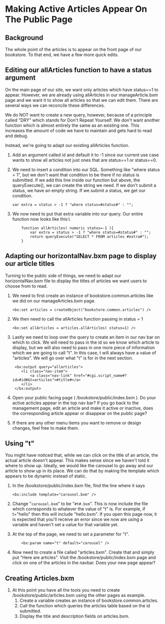 # Making Active Articles Appear On The Public Page

## Background

The whole point of the articles is to appear on the front page of our bookstore. To that end, we have a few more quick edits.&#x20;

## Editing our allArticles function to have a status argument

On the main page of our site, we want only articles which have status==1 to appear. However, we are already using allArticles in our manageArticle.bxm page and we want it to show all articles so that we can edit them. There are several ways we can reconcile these differences.&#x20;

We do NOT want to create a new query, however, because of a principle called "DRY" which stands for Don't Repeat Yourself. We don't want another function which is almost entirely the same as an existing one. This increases the amount of code we have to maintain and gets hard to read and debug.&#x20;

Instead, we're going to adapt our existing allArticles function.&#x20;

1. Add an argument called id and default it to -1 since our current use case wants to show all articles not just ones that are status==1 or status==0.&#x20;
2.  We need to insert a condition into our SQL. Something like "where status = 1", but we don't want that condition to be there if no status is submitted. If we add this line inside our function but above, the queryExecute(), we can create the string we need. If we don't submit a status, we have an empty string. If we submit a status, we get our condition.&#x20;

    ```boxlang
    var extra = status > -1 ? "where status=#status#" : "";
    ```
3.  We now need to put that extra variable into our query. Our entire function now looks like this:\


    ```boxlang
        function allArticles( numeric status=-1 ){
            var extra = status > -1 ? "where status=#status#" : "";
            return queryExecute("SELECT * FROM articles #extra#");
        }
    ```

## Adapting our horizontalNav.bxm page to display our article titles

Turning to the public side of things, we need to adapt our horizontalNav.bxm file to display the titles of articles we want users to choose from to read.&#x20;

1.  We need to first create an instance of bookstore.common.articles like we did on our manageArticles.bxm page.&#x20;

    ```boxlang
    <bx:set articles = createObject("bookstore.common.articles") />
    ```


2.  We then need to call the allArticles function passing in status = 1

    ```boxlang
    <bx:set allArticles = articles.allArticles( status=1) />
    ```
3.  Lastly we need to loop over the query to create an item in our nav bar on which to click. We will need to pass in the id so we know which article to display, but we will also need to pass in one more piece of information which we are going to call "t". In this case, t will always have a value of "articles".  We will go over what "t" is for in the next section.&#x20;

    ```boxlang
     <bx:output query="allarticles">
        <li class="nav-item">
            <a class="nav-link" href="#cgi.script_name#?id=#id#&t=articles">#title#</a>
        </li>
     </bx:output>
    ```
4. Open your public facing page ( /bookstore/public/index.bxm ). Do your active acticles appear in the top nav bar? If you go back to the management page, edit an article and make it active or inactive, does the corresponding article appear or disappear on the public page?
5. If there are any other menu items you want to remove or design changes, feel free to make them.&#x20;

## Using "t"

You might have noticed that, while we can click on the title of an article, the actual article doesn't appear. This makes sense since we haven't told it where to show up. Ideally, we would like the carousel to go away and our article to show up in its place. We can do that by making the template which appears to be dynamic instead of static.&#x20;

1.  In the /bookstore/public/index.bxm file, find the line where it says&#x20;

    ```boxlang
    <bx:include template="carousel.bxm" />
    ```
2. Change "`carousel.bxm`" to be "`#t#.bxm`". This is now include the file which corresponds to whatever the value of "t" is. For example, if t="hello" then this will include "hello.bxm". If you open this page now, it is expected that you'll receive an error since we now are using a variable and haven't set a value for that variable yet.
3.  At the top of the page, we need to set a parameter for "t".&#x20;

    ```boxlang
        <bx:param name="t" default="carousel" />
    ```
4. Now need to create a file called "articles.bxm". Create that and simply put "Here are articles". Visit the /bookstore/public/index.bxm page and click on one of the articles in the navbar. Does your new page appear?

## Creating Articles.bxm

1. At this point you have all the tools you need to create /bookstore/public/articles.bxm using the other pages as example.&#x20;
   1. Create a variable creates an instance of bookstore.common.articles.
   2. Call the function which queries the articles table based on the id submitted.&#x20;
   3. Display the title and description fields on articles.bxm.
